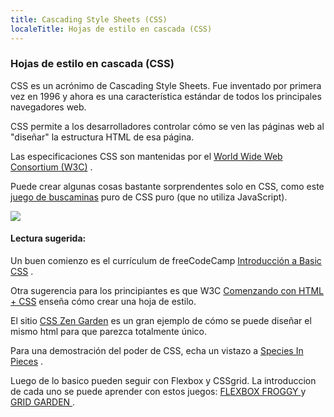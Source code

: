 ```yaml
---
title: Cascading Style Sheets (CSS)
localeTitle: Hojas de estilo en cascada (CSS)
---
```

### Hojas de estilo en cascada (CSS)

CSS es un acrónimo de Cascading Style Sheets. Fue inventado por primera vez en 1996 y ahora es una característica estándar de todos los principales navegadores web.

CSS permite a los desarrolladores controlar cómo se ven las páginas web al "diseñar" la estructura HTML de esa página.

Las especificaciones CSS son mantenidas por el [World Wide Web Consortium (W3C)](https://www.w3.org/) .

Puede crear algunas cosas bastante sorprendentes solo en CSS, como este [juego de buscaminas](https://codepen.io/bali_balo/pen/BLJONk) puro de CSS puro (que no utiliza JavaScript).

![](https://cdn-images-1.medium.com/max/800/1*GFcKk9KxqHAnWa1ECcKDOQ.png)

#### Lectura sugerida:

Un buen comienzo es el currículum de freeCodeCamp [Introducción a Basic CSS](https://learn.freecodecamp.org/responsive-web-design/basic-css) .

Otra sugerencia para los principiantes es que W3C [Comenzando con HTML + CSS](https://www.w3.org/Style/Examples/011/firstcss) enseña cómo crear una hoja de estilo.

El sitio [CSS Zen Garden](http://www.csszengarden.com/) es un gran ejemplo de cómo se puede diseñar el mismo html para que parezca totalmente único.

Para una demostración del poder de CSS, echa un vistazo a [Species In Pieces](http://species-in-pieces.com/#) .

Luego de lo basico pueden seguir con Flexbox y CSSgrid. La introduccion de cada uno se puede aprender con estos juegos: [FLEXBOX FROGGY
](https://flexboxfroggy.com/#es) y [GRID GARDEN
](http://cssgridgarden.com/#es).
